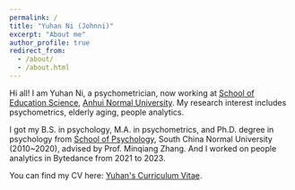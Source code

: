 ```yaml
---
permalink: /
title: "Yuhan Ni (Johnni)"
excerpt: "About me"
author_profile: true
redirect_from: 
  - /about/
  - /about.html
---
```


Hi all! I am Yuhan Ni, a psychometrician, now working at [School of Education Science](https://edu.ahnu.edu.cn/), [Anhui Normal University](https://www.ahnu.edu.cn/). My research interest includes psychometrics, elderly aging, people analytics.

I got my B.S. in psychology, M.A. in psychometrics, and Ph.D. degree in psychology from [School of Psychology](https://psy.scnu.edu.cn/), South China Normal University (2010~2020), advised by Prof. Minqiang Zhang. And I worked on people analytics in Bytedance from 2021 to 2023.

You can find my CV here: [Yuhan's Curriculum Vitae](../assets/Curriculum_Vitae.pdf).

